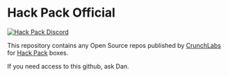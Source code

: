 # Hack Pack Official

[![Hack Pack Discord](https://img.shields.io/discord/1229106258749948056?label=Hack%20Pack%20Discord&logo=discord&style=for-the-badge&logoColor=yellow)](https://discord.gg/hackpack)

This repository contains any Open Source repos published by [CrunchLabs](https://www.crunchlabs.com/) for [Hack Pack](https://www.crunchlabs.com/products/hack-pack-subscription) boxes.

If you need access to this github, ask Dan.
